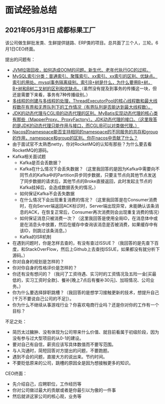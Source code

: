 # 面试经验总结

## 2021年05月31日 成都标果工厂

该公司做生鲜批发类、生鲜提供链路、ERP类的项目。总共面了三个人，三轮。6月1日CEO终面。

提出的问题有：

- <u>JVM垃圾回收，如何造成OOM的问题。新生代、老年代执行GC的过程。</u>
- <u>MySQL索引分类：普通索引、聚簇索引、xx索引、xx索引的区别、优缺点。索引的用处。mysql事务隔离级别。索引B+树是什么，为什么要用B+树，B+树和B树二叉树的区别和优缺点。</u>（虽然没有提及到事务的传播这一块，但还是需要下来看，事务有7种传播级别。）
- <u>多线程的创建与多线程的处理，ThreadExecutorPool的核心线程数和最大线程数在有界和无界队列下的工作情况（有界队列是否能达到最大线程数）。</u>
- <u>JDK的动态代理与CGLIB的动态代理的区别。MyBatis实现动态代理的核心类有那些（MapperProxy、ProxyFactory）。JDK动态代理的接口。（这里我答的是JDK的动态代理只能作用与接口，而CGLIB可以对类做代理。）</u>
- <u>Nacos的namespace能否支持相同的namespace的不同服务的共存和group的作用，namespace和group的区别。你在nacos中贡献了什么？</u>
- 由于面试官不太熟悉netty，你对RocketMQ的认知有那些？为什么要去看RocketMQ的源码。
- Kafka相关面试题
  - Kafka是否会丢数据？
  - Kafka在什么情况下会丢失数据？（这里我回答的是因为Kafka中需要向不同节点的Kafka中的Partition异步同步数据，只要主节点向其他节点发送了同步数据的请求后，其他节点的Broke直接返回，此时发起主节点的Kafka挂掉后，会造成数据丢失的情况。）
  - 如何保证Kafka不会丢失数据
  - 在什么情况下会出现重复消费的情况？（这里我回答是在Consumer消费时，在向Server端返回ACK标识时，Server端出现异常，未能确认该条消息的ACK，在恢复正常后，Consumer再次消费则会出现重复消费的情况）
  - 如何保证消息只被消费一次？（这里我回答是使用全局ID，在消息体中或是在消息头中放置，然后在缓存中查询该消息是否被消费，如果缓存中有该ID，则跳过该条消息。）
  - Kafka的ISR机制
- 在遇到问题时，你是怎样去查的，有没有查过ISSUE？（我回答的是先查下百度，和StackOverFlow，然后上Github上去查找ISSUE，如果都没有就分析下源码。）
- 你对自身的规划是怎样的？
- 你对你自身的性格评价是怎样的？
- 你还有没有想问的？（我问了工资待遇、实习时的工资情况及五险一金[买最低的，实习工资时全款]、餐补[晚上7点后有餐补30元]、加班情况、公司业务。）
- 你为什么要选择辞职跳槽？（我回答的是想学习接触更新的技术，想提升自己[千万不要说自己公司的不足]）。
- 你为什么不继续从事游戏行业？你喜欢电商行业吗？还是你对你的工作有一个目标？



不足之处：

- 简历太过臃肿、没有体现为公司带来什么价值、就目前看属于初级阶段，因为没有参与过大型项目的从0-1的建设。
- 要对自己有自信，薪资应该写具体数值而不要写范围。
- 与人沟通时，简短回答对方提出的问题，不要跑题。
- 遇到不会的问题，直接大方的说出来。节约时间。
- 不要贬低原来的公司，跳槽的原因全是因为想接触更多的知识。



CEO终面：

- 先介绍自己，应聘职位，工作经历等
- 你对公司做过最大的贡献或者是你最引以为傲的一件事
- 然后就讲这家公司的核心观，业务等